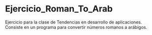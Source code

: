 # Ejercicio_Roman_To_Arab
Ejercicio para la clase de Tendencias en desarrollo de aplicaciones. Consiste en un programa para convertir números romanos a arábigos.
